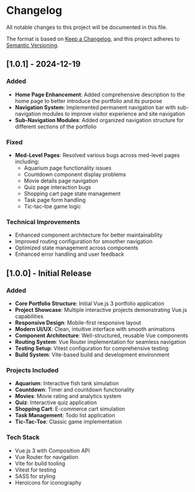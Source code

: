 # Changelog

All notable changes to this project will be documented in this file.

The format is based on [Keep a Changelog](https://keepachangelog.com/en/1.0.0/),
and this project adheres to [Semantic Versioning](https://semver.org/spec/v2.0.0.html).

## [1.0.1] - 2024-12-19

### Added
- **Home Page Enhancement**: Added comprehensive description to the home page to better introduce the portfolio and its purpose
- **Navigation System**: Implemented permanent navigation bar with sub-navigation modules to improve visitor experience and site navigation
- **Sub-Navigation Modules**: Added organized navigation structure for different sections of the portfolio

### Fixed
- **Med-Level Pages**: Resolved various bugs across med-level pages including:
  - Aquarium page functionality issues
  - Countdown component display problems
  - Movie details page navigation
  - Quiz page interaction bugs
  - Shopping cart page state management
  - Task page form handling
  - Tic-tac-toe game logic

### Technical Improvements
- Enhanced component architecture for better maintainability
- Improved routing configuration for smoother navigation
- Optimized state management across components
- Enhanced error handling and user feedback

## [1.0.0] - Initial Release

### Added
- **Core Portfolio Structure**: Initial Vue.js 3 portfolio application
- **Project Showcase**: Multiple interactive projects demonstrating Vue.js capabilities
- **Responsive Design**: Mobile-first responsive layout
- **Modern UI/UX**: Clean, intuitive interface with smooth animations
- **Component Architecture**: Well-structured, reusable Vue components
- **Routing System**: Vue Router implementation for seamless navigation
- **Testing Setup**: Vitest configuration for comprehensive testing
- **Build System**: Vite-based build and development environment

### Projects Included
- **Aquarium**: Interactive fish tank simulation
- **Countdown**: Timer and countdown functionality
- **Movies**: Movie rating and analytics system
- **Quiz**: Interactive quiz application
- **Shopping Cart**: E-commerce cart simulation
- **Task Management**: Todo list application
- **Tic-Tac-Toe**: Classic game implementation

### Tech Stack
- Vue.js 3 with Composition API
- Vue Router for navigation
- Vite for build tooling
- Vitest for testing
- SASS for styling
- Heroicons for iconography 